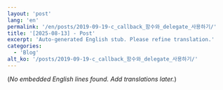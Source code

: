 ```yaml
---
layout: 'post'
lang: 'en'
permalink: '/en/posts/2019-09-19-c_callback_함수와_delegate_사용하기/'
title: '[2025-08-13] - Post'
excerpt: 'Auto-generated English stub. Please refine translation.'
categories:
  - 'Blog'
alt_ko: '/posts/2019-09-19-c_callback_함수와_delegate_사용하기/'
---
```


(*No embedded English lines found. Add translations later.*)
